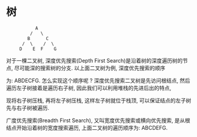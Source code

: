 # 树

``` tree
           A
         /   \
        B      C
      /  \    /  \
     D    E  F    G
```

对于一棵二叉树, 深度优先搜索(Depth First Search)是沿着树的深度遍历树的节点, 尽可能深的搜索树的分支. 以上面二叉树为例, 深度优先搜索的顺序

为: ABDECFG. 怎么实现这个顺序呢 ? 深度优先搜索二叉树是先访问根结点, 然后遍历左子树接着是遍历右子树, 因此我们可以利用堆栈的先进后出的特点, 

现将右子树压栈, 再将左子树压栈, 这样左子树就位于栈顶, 可以保证结点的左子树先与右子树被遍历. 

广度优先搜索(Breadth First Search), 又叫宽度优先搜索或横向优先搜索, 是从根结点开始沿着树的宽度搜索遍历, 上面二叉树的遍历顺序为: ABCDEFG.

